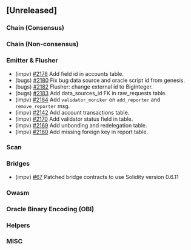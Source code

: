<!--
(feat): New feature
(impv): Improvement / Enhancement
(docs): Documentation
(bugs): Bug fixes
(chore): Chore/cleanup work
-->

## [Unreleased]

### Chain (Consensus)

### Chain (Non-consensus)

### Emitter & Flusher

- (impv) [\#2178](https://github.com/bandprotocol/bandchain/pull/2178) Add field id in accounts table.
- (bugs) [\#2180](https://github.com/bandprotocol/bandchain/pull/2180) Fix bug data source and oracle script id from genesis.
- (bugs) [\#2182](https://github.com/bandprotocol/bandchain/pull/2182) Flusher: change external id to BigInteger.
- (bugs) [\#2183](https://github.com/bandprotocol/bandchain/pull/2183) Add data_sources_id FK in raw_requests table.
- (impv) [\#2184](https://github.com/bandprotocol/bandchain/pull/2184) Add `validator_moniker` on `add_reporter` and `remove_reporter` msg.
- (impv) [\#2142](https://github.com/bandprotocol/bandchain/pull/2142) Add account transactions table.
- (impv) [\#2170](https://github.com/bandprotocol/bandchain/pull/2170) Add validator status field in table.
- (impv) [\#2169](https://github.com/bandprotocol/bandchain/pull/2169) Add unbonding and redelegation table.
- (impv) [\#2160](https://github.com/bandprotocol/bandchain/pull/2160) Add missing foreign key in report table.

### Scan

### Bridges

- (impv) [\#67](https://github.com/bandprotocol/bandchain/pull/2175) Patched bridge contracts to use Solidity version 0.6.11

### Owasm

### Oracle Binary Encoding (OBI)

### Helpers

### MISC
